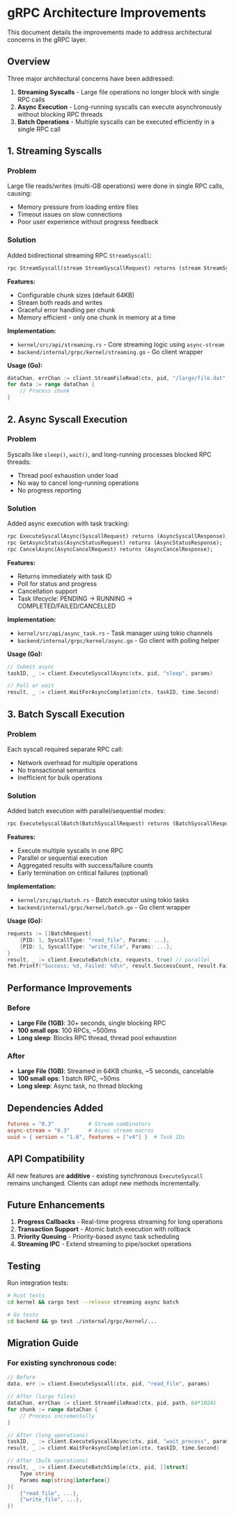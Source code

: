 # gRPC Architecture Improvements

This document details the improvements made to address architectural concerns in the gRPC layer.

## Overview

Three major architectural concerns have been addressed:
1. **Streaming Syscalls** - Large file operations no longer block with single RPC calls
2. **Async Execution** - Long-running syscalls can execute asynchronously without blocking RPC threads
3. **Batch Operations** - Multiple syscalls can be executed efficiently in a single RPC call

## 1. Streaming Syscalls

### Problem
Large file reads/writes (multi-GB operations) were done in single RPC calls, causing:
- Memory pressure from loading entire files
- Timeout issues on slow connections
- Poor user experience without progress feedback

### Solution
Added bidirectional streaming RPC `StreamSyscall`:

```protobuf
rpc StreamSyscall(stream StreamSyscallRequest) returns (stream StreamSyscallChunk);
```

**Features:**
- Configurable chunk sizes (default 64KB)
- Stream both reads and writes
- Graceful error handling per chunk
- Memory efficient - only one chunk in memory at a time

**Implementation:**
- `kernel/src/api/streaming.rs` - Core streaming logic using `async-stream`
- `backend/internal/grpc/kernel/streaming.go` - Go client wrapper

**Usage (Go):**
```go
dataChan, errChan := client.StreamFileRead(ctx, pid, "/large/file.dat", 64*1024)
for data := range dataChan {
    // Process chunk
}
```

## 2. Async Syscall Execution

### Problem
Syscalls like `sleep()`, `wait()`, and long-running processes blocked RPC threads:
- Thread pool exhaustion under load
- No way to cancel long-running operations
- No progress reporting

### Solution
Added async execution with task tracking:

```protobuf
rpc ExecuteSyscallAsync(SyscallRequest) returns (AsyncSyscallResponse);
rpc GetAsyncStatus(AsyncStatusRequest) returns (AsyncStatusResponse);
rpc CancelAsync(AsyncCancelRequest) returns (AsyncCancelResponse);
```

**Features:**
- Returns immediately with task ID
- Poll for status and progress
- Cancellation support
- Task lifecycle: PENDING → RUNNING → COMPLETED/FAILED/CANCELLED

**Implementation:**
- `kernel/src/api/async_task.rs` - Task manager using tokio channels
- `backend/internal/grpc/kernel/async.go` - Go client with polling helper

**Usage (Go):**
```go
// Submit async
taskID, _ := client.ExecuteSyscallAsync(ctx, pid, "sleep", params)

// Poll or wait
result, _ := client.WaitForAsyncCompletion(ctx, taskID, time.Second)
```

## 3. Batch Syscall Execution

### Problem
Each syscall required separate RPC call:
- Network overhead for multiple operations
- No transactional semantics
- Inefficient for bulk operations

### Solution
Added batch execution with parallel/sequential modes:

```protobuf
rpc ExecuteSyscallBatch(BatchSyscallRequest) returns (BatchSyscallResponse);
```

**Features:**
- Execute multiple syscalls in one RPC
- Parallel or sequential execution
- Aggregated results with success/failure counts
- Early termination on critical failures (optional)

**Implementation:**
- `kernel/src/api/batch.rs` - Batch executor using tokio tasks
- `backend/internal/grpc/kernel/batch.go` - Go client wrapper

**Usage (Go):**
```go
requests := []BatchRequest{
    {PID: 1, SyscallType: "read_file", Params: ...},
    {PID: 1, SyscallType: "write_file", Params: ...},
}
result, _ := client.ExecuteBatch(ctx, requests, true) // parallel
fmt.Printf("Success: %d, Failed: %d\n", result.SuccessCount, result.FailureCount)
```

## Performance Improvements

### Before
- **Large File (1GB)**: 30+ seconds, single blocking RPC
- **100 small ops**: 100 RPCs, ~500ms
- **Long sleep**: Blocks RPC thread, thread pool exhaustion

### After
- **Large File (1GB)**: Streamed in 64KB chunks, ~5 seconds, cancelable
- **100 small ops**: 1 batch RPC, ~50ms
- **Long sleep**: Async task, no thread blocking

## Dependencies Added

```toml
futures = "0.3"           # Stream combinators
async-stream = "0.3"      # Async stream macros
uuid = { version = "1.6", features = ["v4"] }  # Task IDs
```

## API Compatibility

All new features are **additive** - existing synchronous `ExecuteSyscall` remains unchanged.
Clients can adopt new methods incrementally.

## Future Enhancements

1. **Progress Callbacks** - Real-time progress streaming for long operations
2. **Transaction Support** - Atomic batch execution with rollback
3. **Priority Queuing** - Priority-based async task scheduling
4. **Streaming IPC** - Extend streaming to pipe/socket operations

## Testing

Run integration tests:
```bash
# Rust tests
cd kernel && cargo test --release streaming async batch

# Go tests
cd backend && go test ./internal/grpc/kernel/...
```

## Migration Guide

### For existing synchronous code:
```go
// Before
data, err := client.ExecuteSyscall(ctx, pid, "read_file", params)

// After (large files)
dataChan, errChan := client.StreamFileRead(ctx, pid, path, 64*1024)
for chunk := range dataChan {
    // Process incrementally
}

// After (long operations)
taskID, _ := client.ExecuteSyscallAsync(ctx, pid, "wait_process", params)
result, _ := client.WaitForAsyncCompletion(ctx, taskID, time.Second)

// After (bulk operations)
result, _ := client.ExecuteBatchSimple(ctx, pid, []struct{
    Type string
    Params map[string]interface{}
}{
    {"read_file", ...},
    {"write_file", ...},
})
```
